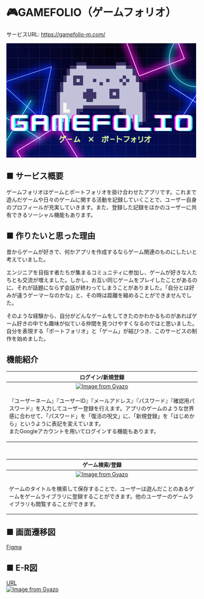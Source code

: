 # 🎮GAMEFOLIO（ゲームフォリオ）
サービスURL: https://gamefolio-m.com/

<img src="app/assets/images/ogp_image.png" width="500">

## ■ サービス概要
ゲームフォリオはゲームとポートフォリオを掛け合わせたアプリです。これまで遊んだゲームや日々のゲームに関する活動を記録していくことで、ユーザー自身のプロフィールが充実していきます。また、登録した記録をほかのユーザーに共有できるソーシャル機能もあります。
## ■ 作りたいと思った理由
昔からゲームが好きで、何かアプリを作成するならゲーム関連のものにしたいと考えていました。

エンジニアを目指す者たちが集まるコミュニティに参加し、ゲームが好きな人たちとも交流が増えました。しかし、お互い同じゲームをプレイしたことがあるのに、それが話題にならず会話が終わってしまうことがありました。「自分とは好みが違うゲーマーなのかな」と、その時は距離を縮めることができませんでした。

そのような経験から、自分がどんなゲームをしてきたのかわかるものがあればゲーム好きの中でも趣味が似ている仲間を見つけやすくなるのではと思いました。自分を表現する「ポートフォリオ」と「ゲーム」が結びつき、このサービスの制作を始めました。

## 機能紹介
| ログイン/新規登録 |
| :---: |
| [![Image from Gyazo](https://i.gyazo.com/bd20d08b79c2686e2497eabc4c48ba1b.png)](https://gyazo.com/bd20d08b79c2686e2497eabc4c48ba1b) |
|<p align="left">『ユーザーネーム』『ユーザーID』『メールアドレス』『パスワード』『確認用パスワード』を入力してユーザー登録を行えます。アプリのゲームのような世界感に合わせて、「パスワード」を「復活の呪文」に、「新規登録」を「はじめから」というように表記を変えています。<br>またGoogleアカウントを用いてログインする機能もあります。</P>|
<br>

| ゲーム検索/登録 |
| :--: |
| [![Image from Gyazo](https://i.gyazo.com/14ed92fa52b83470a1534c613d4b05bb.gif)](https://gyazo.com/14ed92fa52b83470a1534c613d4b05bb) |
|<p align="left">ゲームのタイトルを検索して保存することで、ユーザーは遊んだことのあるゲームをゲームライブラリに登録することができます。他のユーザーのゲームライブラリも閲覧することができます。</P>|
## ■ 画面遷移図
[Figma](https://www.figma.com/design/c6yptGLsBiAPzElvSWo7IT/%E3%82%B2%E3%83%BC%E3%83%A0%E3%83%95%E3%82%A9%E3%83%AA%E3%82%AA?node-id=0-1&t=5zp40octv6rGFT0H-1)
## ■ E-R図
[URL](https://drive.google.com/file/d/1EV_svL9I-K4_CLjvoEyoXjjnHQoK_HPy/view?usp=sharing)<br>
[![Image from Gyazo](https://i.gyazo.com/5a91c8fd77cd07f75fff69713dea1b17.png)](https://gyazo.com/5a91c8fd77cd07f75fff69713dea1b17)

